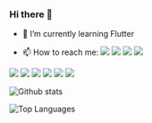 ### Hi there 👋

<!--
**swarup-prog/swarup-prog** is a ✨ _special_ ✨ repository because its `README.md` (this file) appears on your GitHub profile.

Here are some ideas to get you started: -->

<!--- 🔭 I’m currently working on ... -->
- 🌱 I’m currently learning Flutter
<!-- - 👯 I’m looking to collaborate on ...
- 🤔 I’m looking for help with ...
- 💬 Ask me about ... -->
- 📫 How to reach me: <a href = "https://www.facebook.com/profile.php?id=100030794053922" target = "_blank"><img src = "https://img.shields.io/badge/-Facebook-1877F2?logo=facebook&logoColor=fff"></a>&nbsp;<a target = "_blank" href = "https://www.instagram.com/swareyyy_/"><img src = "https://img.shields.io/badge/-Instagram-E4405F?logo=instagram&logoColor=fff"></a>&nbsp;<a target = "_blank" href = "https://twitter.com/swareyyy_"><img src = "https://img.shields.io/badge/-Twitter-1DA1F2?logo=twitter&logoColor=fff"></a>&nbsp;<a target = "_blank" href = "https://www.linkedin.com/in/swarup-lamichhane-25534b21a/"><img src = "https://img.shields.io/badge/-Linkedln-0A66C2?logo=linkedLn&logoColor=fff"></a>
<!-- - <a href = "https://sujeetmainali.com.np">CLICK</a>&nbsp;To visit my website. -->
<!-- - 😄 Pronouns: ...
- ⚡ Fun fact: ... -->

<img src = "https://img.shields.io/badge/-HTML-e34f26?logo=html5&logoColor=fff">&nbsp;<img src = "https://img.shields.io/badge/-CSS-1572B6?logo=css3&logoColor=#1572B6">&nbsp;<img src = "https://img.shields.io/badge/-FLUTTER-03dbfc?logo=flutter&logoColor=#1572B6">&nbsp;<img src = "https://img.shields.io/badge/-DART-945DD6?logo=dart&logoColor=#1572B6">&nbsp;<img src = "https://img.shields.io/badge/-PYTHON-3776AB?logo=python&logoColor=fce803">&nbsp;<img src = "https://img.shields.io/badge/-JAVA-3776AB?logo=java&logoColor=fff">

![Github stats](https://github-readme-stats.vercel.app/api?username=swarup-prog&count_private=true&show_icons=true&theme=radical)

![Top Languages](https://github-readme-stats.vercel.app/api/top-langs/?username=swarup-prog&show_icons=true&theme=radical)
```
